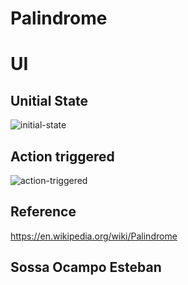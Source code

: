 # Palindrome

# UI
## Unitial State
![initial-state](https://user-images.githubusercontent.com/30473808/62175867-8ba45a80-b315-11e9-925f-f845f82445c3.PNG)

## Action triggered
![action-triggered](https://user-images.githubusercontent.com/30473808/62175869-8e9f4b00-b315-11e9-8816-536b53e61e7a.PNG)

## Reference
https://en.wikipedia.org/wiki/Palindrome

## Sossa Ocampo Esteban
